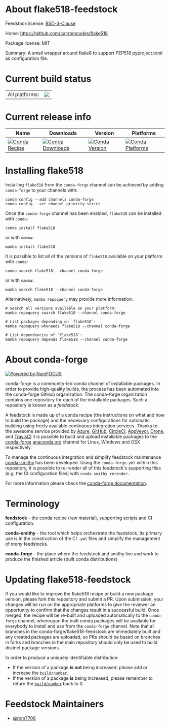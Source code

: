 About flake518-feedstock
========================

Feedstock license: [BSD-3-Clause](https://github.com/conda-forge/flake518-feedstock/blob/main/LICENSE.txt)

Home: https://github.com/carstencodes/flake518

Package license: MIT

Summary: A small wrapper around flake8 to support PEP518 pyproject.toml as configuration file.

Current build status
====================


<table><tr><td>All platforms:</td>
    <td>
      <a href="https://dev.azure.com/conda-forge/feedstock-builds/_build/latest?definitionId=19027&branchName=main">
        <img src="https://dev.azure.com/conda-forge/feedstock-builds/_apis/build/status/flake518-feedstock?branchName=main">
      </a>
    </td>
  </tr>
</table>

Current release info
====================

| Name | Downloads | Version | Platforms |
| --- | --- | --- | --- |
| [![Conda Recipe](https://img.shields.io/badge/recipe-flake518-green.svg)](https://anaconda.org/conda-forge/flake518) | [![Conda Downloads](https://img.shields.io/conda/dn/conda-forge/flake518.svg)](https://anaconda.org/conda-forge/flake518) | [![Conda Version](https://img.shields.io/conda/vn/conda-forge/flake518.svg)](https://anaconda.org/conda-forge/flake518) | [![Conda Platforms](https://img.shields.io/conda/pn/conda-forge/flake518.svg)](https://anaconda.org/conda-forge/flake518) |

Installing flake518
===================

Installing `flake518` from the `conda-forge` channel can be achieved by adding `conda-forge` to your channels with:

```
conda config --add channels conda-forge
conda config --set channel_priority strict
```

Once the `conda-forge` channel has been enabled, `flake518` can be installed with `conda`:

```
conda install flake518
```

or with `mamba`:

```
mamba install flake518
```

It is possible to list all of the versions of `flake518` available on your platform with `conda`:

```
conda search flake518 --channel conda-forge
```

or with `mamba`:

```
mamba search flake518 --channel conda-forge
```

Alternatively, `mamba repoquery` may provide more information:

```
# Search all versions available on your platform:
mamba repoquery search flake518 --channel conda-forge

# List packages depending on `flake518`:
mamba repoquery whoneeds flake518 --channel conda-forge

# List dependencies of `flake518`:
mamba repoquery depends flake518 --channel conda-forge
```


About conda-forge
=================

[![Powered by
NumFOCUS](https://img.shields.io/badge/powered%20by-NumFOCUS-orange.svg?style=flat&colorA=E1523D&colorB=007D8A)](https://numfocus.org)

conda-forge is a community-led conda channel of installable packages.
In order to provide high-quality builds, the process has been automated into the
conda-forge GitHub organization. The conda-forge organization contains one repository
for each of the installable packages. Such a repository is known as a *feedstock*.

A feedstock is made up of a conda recipe (the instructions on what and how to build
the package) and the necessary configurations for automatic building using freely
available continuous integration services. Thanks to the awesome service provided by
[Azure](https://azure.microsoft.com/en-us/services/devops/), [GitHub](https://github.com/),
[CircleCI](https://circleci.com/), [AppVeyor](https://www.appveyor.com/),
[Drone](https://cloud.drone.io/welcome), and [TravisCI](https://travis-ci.com/)
it is possible to build and upload installable packages to the
[conda-forge](https://anaconda.org/conda-forge) [anaconda.org](https://anaconda.org/)
channel for Linux, Windows and OSX respectively.

To manage the continuous integration and simplify feedstock maintenance
[conda-smithy](https://github.com/conda-forge/conda-smithy) has been developed.
Using the ``conda-forge.yml`` within this repository, it is possible to re-render all of
this feedstock's supporting files (e.g. the CI configuration files) with ``conda smithy rerender``.

For more information please check the [conda-forge documentation](https://conda-forge.org/docs/).

Terminology
===========

**feedstock** - the conda recipe (raw material), supporting scripts and CI configuration.

**conda-smithy** - the tool which helps orchestrate the feedstock.
                   Its primary use is in the construction of the CI ``.yml`` files
                   and simplify the management of *many* feedstocks.

**conda-forge** - the place where the feedstock and smithy live and work to
                  produce the finished article (built conda distributions)


Updating flake518-feedstock
===========================

If you would like to improve the flake518 recipe or build a new
package version, please fork this repository and submit a PR. Upon submission,
your changes will be run on the appropriate platforms to give the reviewer an
opportunity to confirm that the changes result in a successful build. Once
merged, the recipe will be re-built and uploaded automatically to the
`conda-forge` channel, whereupon the built conda packages will be available for
everybody to install and use from the `conda-forge` channel.
Note that all branches in the conda-forge/flake518-feedstock are
immediately built and any created packages are uploaded, so PRs should be based
on branches in forks and branches in the main repository should only be used to
build distinct package versions.

In order to produce a uniquely identifiable distribution:
 * If the version of a package **is not** being increased, please add or increase
   the [``build/number``](https://docs.conda.io/projects/conda-build/en/latest/resources/define-metadata.html#build-number-and-string).
 * If the version of a package **is** being increased, please remember to return
   the [``build/number``](https://docs.conda.io/projects/conda-build/en/latest/resources/define-metadata.html#build-number-and-string)
   back to 0.

Feedstock Maintainers
=====================

* [@rxm7706](https://github.com/rxm7706/)

